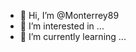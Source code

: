 - 👋 Hi, I’m @Monterrey89
- 👀 I’m interested in ...
- 🌱 I’m currently learning ...



<!---
Monterrey89/Monterrey89 is a ✨ special ✨ repository because its `README.md` (this file) appears on your GitHub profile.
You can click the Preview link to take a look at your changes.
--->
